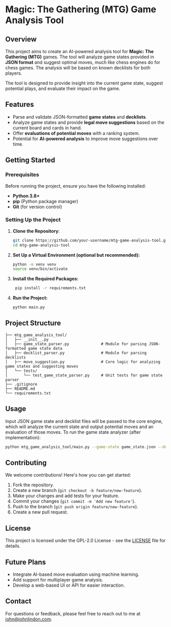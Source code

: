 # Magic: The Gathering (MTG) Game Analysis Tool

## Overview
This project aims to create an AI-powered analysis tool for **Magic: The Gathering (MTG)** games. The tool will analyze game states provided in **JSON format** and suggest optimal moves, much like chess engines do for chess games. The analysis will be based on known decklists for both players.

The tool is designed to provide insight into the current game state, suggest potential plays, and evaluate their impact on the game.

## Features
- Parse and validate JSON-formatted **game states** and **decklists**.
- Analyze game states and provide **legal move suggestions** based on the current board and cards in hand.
- Offer **evaluations of potential moves** with a ranking system.
- Potential for **AI-powered analysis** to improve move suggestions over time.

## Getting Started

### Prerequisites
Before running the project, ensure you have the following installed:
- **Python 3.8+**
- **pip** (Python package manager)
- **Git** (for version control)

### Setting Up the Project
1. **Clone the Repository**:
   ```bash
   git clone https://github.com/your-username/mtg-game-analysis-tool.git
   cd mtg-game-analysis-tool
    ```
2. **Set Up a Virtual Environment (optional but recommended):**
   ```bash
   python -m venv venv
   source venv/bin/activate
   ```
3. **Install the Required Packages:**
   ```bash
    pip install -r requirements.txt
    ```
4. **Run the Project:**
   ```bash
   python main.py
   ```

## Project Structure
```
├── mtg_game_analysis_tool/
│   ├── __init__.py                    
│   ├── game_state_parser.py              # Module for parsing JSON-formatted game state data
│   ├── decklist_parser.py                # Module for parsing decklists
│   ├── move_suggestion.py                # Core logic for analyzing game states and suggesting moves
│   └── tests/
│       └── test_game_state_parser.py     # Unit tests for game state parser
├── .gitignore
├── README.md
└── requirements.txt
```

## Usage
Input JSON game state and decklist files will be passed to the core engine, which will analyze the current state and output potential moves and an evaluation of those moves.
To run the game state analyzer (after implementation):
```bash
python mtg_game_analysis_tool/main.py --game-state game_state.json --decklist1 deck1.json --decklist2 deck2.json
```

## Contributing

We welcome contributions! Here's how you can get started:

1. Fork the repository.
2. Create a new branch (`git checkout -b feature/new-feature`).
3. Make your changes and add tests for your feature.
4. Commit your changes (`git commit -m 'Add new feature'`).
5. Push to the branch (`git push origin feature/new-feature`).
6. Create a new pull request.

## License
This project is licensed under the GPL-2.0 License - see the [LICENSE](LICENSE) file for details.

## Future Plans
- Integrate AI-based move evaluation using machine learning.
- Add support for multiplayer game analysis.
- Develop a web-based UI or API for easier interaction.

## Contact
For questions or feedback, please feel free to reach out to me at [john@johnlindon.com](mailto:john@johnlindon.com).